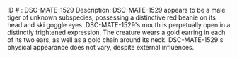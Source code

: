 ID # : DSC-MATE-1529
Description: DSC-MATE-1529 appears to be a male tiger of unknown subspecies, possessing a distinctive red beanie on its head and ski goggle eyes. DSC-MATE-1529's mouth is perpetually open in a distinctly frightened expression. The creature wears a gold earring in each of its two ears, as well as a gold chain around its neck. DSC-MATE-1529's physical appearance does not vary, despite external influences.